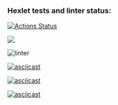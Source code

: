 ### Hexlet tests and linter status:

[![Actions Status](https://github.com/Olga2703/frontend-project-lvl1/workflows/hexlet-check/badge.svg)](https://github.com/Olga2703/frontend-project-lvl1/actions)

<a href="https://codeclimate.com/github/codeclimate/codeclimate/maintainability"><img src="https://api.codeclimate.com/v1/badges/a99a88d28ad37a79dbf6/maintainability" /></a>

![linter](https://github.com/Olga2703/frontend-project-lvl1/actions/workflows/lint-push.yml/badge.svg)

[![asciicast](https://asciinema.org/a/VJxMo3ZFtnRAOxDovSbhEZGh7.svg)](https://asciinema.org/a/VJxMo3ZFtnRAOxDovSbhEZGh7)

[![asciicast](https://asciinema.org/a/SirRUSRuXwvmT5yWXatqnJGCY.svg)](https://asciinema.org/a/SirRUSRuXwvmT5yWXatqnJGCY)

[![asciicast](https://asciinema.org/a/sjhi71sy5Z53gjOh5nvSg9v7p.svg)](https://asciinema.org/a/sjhi71sy5Z53gjOh5nvSg9v7p)
